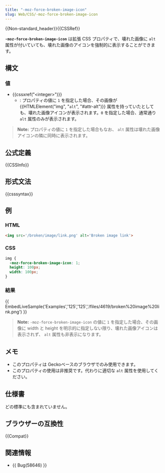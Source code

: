 ```yaml
---
title: "-moz-force-broken-image-icon"
slug: Web/CSS/-moz-force-broken-image-icon
---
```

{{Non-standard_header}}{{CSSRef}}

**`-moz-force-broken-image-icon`** は拡張 CSS プロパティで、壊れた画像に `alt` 属性が付いていても、壊れた画像のアイコンを強制的に表示することができます。

## 構文

### 値

- {{cssxref("&lt;integer&gt;")}}
  - : プロパティの値に `1` を指定した場合、その画像が {{HTMLElement("img", "`alt`", "#attr-alt")}} 属性を持っていたとしても、壊れた画像アイコンが表示されます。`0` を指定した場合、通常通り `alt` 属性のみが表示されます。

> **Note:** プロパティの値に `1` を指定した場合もなお、 `alt` 属性は壊れた画像アイコンの隣に同時に表示されます。

## 公式定義

{{CSSInfo}}

## 形式文法

{{csssyntax}}

<h2 id="Examples">例</h2>

### HTML

```html
<img src='/broken/image/link.png' alt='Broken image link'>
```

### CSS

```css
img {
  -moz-force-broken-image-icon: 1;
  height: 100px;
  width: 100px;
}
```

### 結果

{{ EmbedLiveSample('Examples','125','125','/files/4619/broken%20image%20link.png') }}

> **Note:** `-moz-force-broken-image-icon` の値に `1` を指定した場合、その画像に width と height を明示的に指定しない限り、壊れた画像アイコンは表示されず、 `alt` 属性も非表示になります。

## メモ

- このプロパティは Geckoベースのブラウザでのみ使用できます。
- このプロパティの使用は非推奨です。代わりに適切な `alt` 属性を使用してください。

## 仕様書

どの標準にも含まれていません。

## ブラウザーの互換性

{{Compat}}

## 関連情報

- {{ Bug(58646) }}
